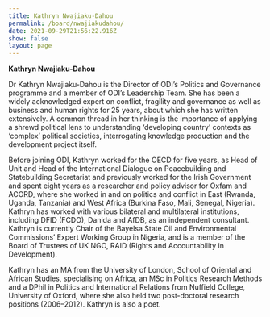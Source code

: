 ```yaml
---
title: Kathryn Nwajiaku-Dahou
permalink: /board/nwajiakudahou/
date: 2021-09-29T21:56:22.916Z
show: false
layout: page
---
```

**Kathryn Nwajiaku-Dahou**

Dr Kathryn Nwajiaku-Dahou is the Director of ODI’s Politics and Governance programme and a member of ODI’s Leadership Team. She has been a widely acknowledged expert on conflict, fragility and governance as well as business and human rights for 25 years, about which she has written extensively. A common thread in her thinking is the importance of applying a shrewd political lens to understanding ‘developing country’ contexts as ‘complex’ political societies, interrogating knowledge production and the development project itself.

Before joining ODI, Kathryn worked for the OECD for five years, as Head of Unit and Head of the International Dialogue on Peacebuilding and Statebuilding Secretariat and previously worked for the Irish Government and spent eight years as a researcher and policy advisor for Oxfam and ACORD, where she worked in and on politics and conflict in East (Rwanda, Uganda, Tanzania) and West Africa (Burkina Faso, Mali, Senegal, Nigeria). Kathryn has worked with various bilateral and multilateral institutions, including DFID (FCDO), Danida and AfDB, as an independent consultant. Kathryn is currently Chair of the Bayelsa State Oil and Environmental Commissions’ Expert Working Group in Nigeria, and is a member of the Board of Trustees of UK NGO, RAID (Rights and Accountability in Development).

Kathryn has an MA from the University of London, School of Oriental and African Studies, specialising on Africa, an MSc in Politics Research Methods and a DPhil in Politics and International Relations from Nuffield College, University of Oxford, where she also held two post-doctoral research positions (2006–2012). Kathryn is also a poet.